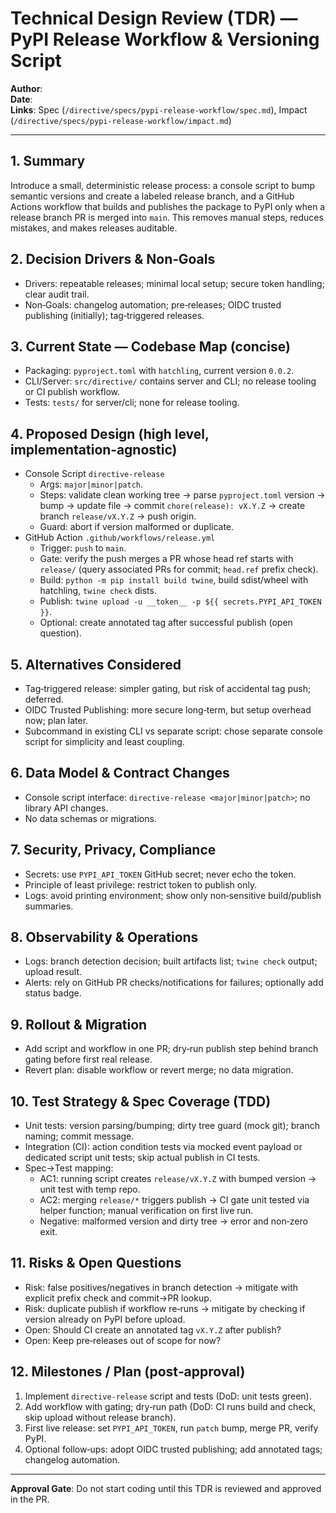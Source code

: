 # Technical Design Review (TDR) — PyPI Release Workflow & Versioning Script

**Author**: <agent or engineer>  
**Date**: <YYYY-MM-DD>  
**Links**: Spec (`/directive/specs/pypi-release-workflow/spec.md`), Impact (`/directive/specs/pypi-release-workflow/impact.md`)

---

## 1. Summary
Introduce a small, deterministic release process: a console script to bump semantic versions and create a labeled release branch, and a GitHub Actions workflow that builds and publishes the package to PyPI only when a release branch PR is merged into `main`. This removes manual steps, reduces mistakes, and makes releases auditable.

## 2. Decision Drivers & Non‑Goals
- Drivers: repeatable releases; minimal local setup; secure token handling; clear audit trail.  
- Non‑Goals: changelog automation; pre‑releases; OIDC trusted publishing (initially); tag‑triggered releases.

## 3. Current State — Codebase Map (concise)
- Packaging: `pyproject.toml` with `hatchling`, current version `0.0.2`.  
- CLI/Server: `src/directive/` contains server and CLI; no release tooling or CI publish workflow.  
- Tests: `tests/` for server/cli; none for release tooling.

## 4. Proposed Design (high level, implementation‑agnostic)
- Console Script `directive-release`  
  - Args: `major|minor|patch`.  
  - Steps: validate clean working tree → parse `pyproject.toml` version → bump → update file → commit `chore(release): vX.Y.Z` → create branch `release/vX.Y.Z` → push origin.  
  - Guard: abort if version malformed or duplicate.
- GitHub Action `.github/workflows/release.yml`  
  - Trigger: `push` to `main`.  
  - Gate: verify the push merges a PR whose head ref starts with `release/` (query associated PRs for commit; `head.ref` prefix check).  
  - Build: `python -m pip install build twine`, build sdist/wheel with hatchling, `twine check` dists.  
  - Publish: `twine upload -u __token__ -p ${{ secrets.PYPI_API_TOKEN }}`.  
  - Optional: create annotated tag after successful publish (open question).

## 5. Alternatives Considered
- Tag‑triggered release: simpler gating, but risk of accidental tag push; deferred.  
- OIDC Trusted Publishing: more secure long‑term, but setup overhead now; plan later.  
- Subcommand in existing CLI vs separate script: chose separate console script for simplicity and least coupling.

## 6. Data Model & Contract Changes
- Console script interface: `directive-release <major|minor|patch>`; no library API changes.  
- No data schemas or migrations.

## 7. Security, Privacy, Compliance
- Secrets: use `PYPI_API_TOKEN` GitHub secret; never echo the token.  
- Principle of least privilege: restrict token to publish only.  
- Logs: avoid printing environment; show only non‑sensitive build/publish summaries.

## 8. Observability & Operations
- Logs: branch detection decision; built artifacts list; `twine check` output; upload result.  
- Alerts: rely on GitHub PR checks/notifications for failures; optionally add status badge.

## 9. Rollout & Migration
- Add script and workflow in one PR; dry‑run publish step behind branch gating before first real release.  
- Revert plan: disable workflow or revert merge; no data migration.

## 10. Test Strategy & Spec Coverage (TDD)
- Unit tests: version parsing/bumping; dirty tree guard (mock git); branch naming; commit message.  
- Integration (CI): action condition tests via mocked event payload or dedicated script unit tests; skip actual publish in CI tests.  
- Spec→Test mapping:  
  - AC1: running script creates `release/vX.Y.Z` with bumped version → unit test with temp repo.  
  - AC2: merging `release/*` triggers publish → CI gate unit tested via helper function; manual verification on first live run.  
  - Negative: malformed version and dirty tree → error and non‑zero exit.

## 11. Risks & Open Questions
- Risk: false positives/negatives in branch detection → mitigate with explicit prefix check and commit→PR lookup.  
- Risk: duplicate publish if workflow re‑runs → mitigate by checking if version already on PyPI before upload.  
- Open: Should CI create an annotated tag `vX.Y.Z` after publish?  
- Open: Keep pre‑releases out of scope for now?

## 12. Milestones / Plan (post‑approval)
1) Implement `directive-release` script and tests (DoD: unit tests green).  
2) Add workflow with gating; dry‑run path (DoD: CI runs build and check, skip upload without release branch).  
3) First live release: set `PYPI_API_TOKEN`, run `patch` bump, merge PR, verify PyPI.  
4) Optional follow‑ups: adopt OIDC trusted publishing; add annotated tags; changelog automation.

---

**Approval Gate**: Do not start coding until this TDR is reviewed and approved in the PR.
